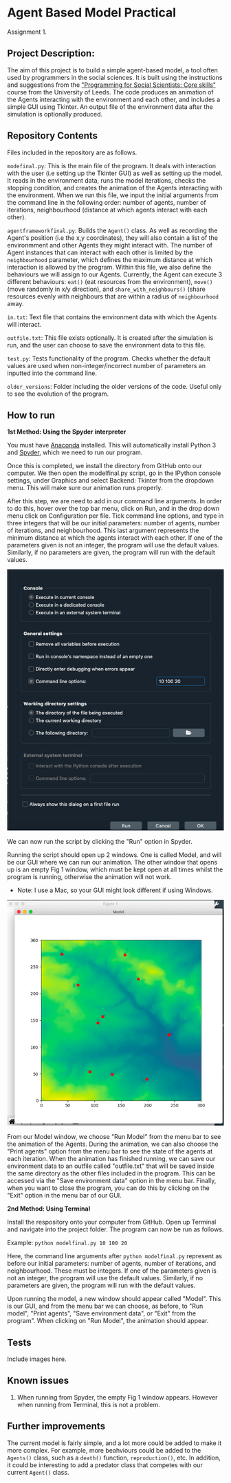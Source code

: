 # Agent Based Model Practical
Assignment 1.

## Project Description:

The aim of this project is to build a simple agent-based model, a tool often used by programmers in the social sciences. It is built using the instructions and suggestions from the ["Programming for Social Scientists: Core skills"](https://www.geog.leeds.ac.uk/courses/computing/study/core-python-phd/) course from the University of Leeds. The code produces an animation of the Agents interacting with the environment and each other, and includes a simple GUI using Tkinter. An output file of the environment data after the simulation is optionally produced.

## Repository Contents
Files included in the repository are as follows.

`modefinal.py`: This is the main file of the program. It deals with interaction with the user (i.e setting up the Tkinter GUI) as well as setting up the model. It reads in the environment data, runs the model iterations, checks the stopping condition, and creates the animation of the Agents interacting with the environment. When we run this file, we input the initial arguments from the command line in the following order: number of agents, number of iterations, neighbourhood (distance at which agents interact with each other).

`agentframeworkfinal.py`: Builds the `Agent()` class. As well as recording the Agent's position (i.e the x,y coordinates), they will also contain a list of the environmment and other Agents they might interact with. The number of Agent instances that can interact with each other is limited by the `neighbourhood` parameter, which defines the maximum distance at which interaction is allowed by the program. Within this file, we also define the behaviours we will assign to our Agents. Currently, the Agent can execute 3 different behaviours: `eat()` (eat resources from the environment), `move()` (move randomly in x/y direction), and `share_with_neighbours()` (share resources evenly with neighbours that are within a radius of `neighbourhood` away. 

`in.txt`: Text file that contains the environment data with which the Agents will interact. 

`outfile.txt`: This file exists optionally. It is created after the simulation is run, and the user can choose to save the environment data to this file.

`test.py`: Tests functionality of the program. Checks whether the default values are used when non-integer/incorrect number of parameters an inputted into the command line.

`older_versions`: Folder including the older versions of the code. Useful only to see the evolution of the program.

## How to  run
**1st Method: Using the Spyder interpreter**

You must have [Anaconda](https://www.anaconda.com/products/individual) installed. This will automatically install Python 3 and [Spyder](https://www.spyder-ide.org), which we need to run our program. 

Once this is completed, we install the directory from GitHub onto our computer. We then open the modelfinal.py script, go in the IPython console settings, under Graphics and select Backend: Tkinter from the dropdown menu. This will make sure our animation runs properly.

After this step, we are need to add in our command line arguments. In order to do this, hover over the top bar menu, click on Run, and in the drop down menu click on Configuration per file. Tick command line options, and type in three integers that will be our initial parameters: number of agents, number of iterations, and neighbourhood. This last argument represents the minimum distance at which the agents interact with each other. If one of the parameters given is not an integer, the program will use the default values. Similarly, if no parameters are given, the program will run with the default values.


![](images/cmdline.png)

We can now run the script by clicking the "Run" option in Spyder.

Running the script should open up 2 windows. One is called Model, and will be our GUI where we can run our animation. The other window that opens up is an empty Fig 1 window, which must be kept open at all times whilst the program is running, otherwise the animation will not work.

* Note: I use a Mac, so your GUI might look different if using Windows.

![](images/spyderrun.png)

From our Model window, we choose "Run Model" from the menu bar to see the animation of the Agents. During the animation, we can also choose the "Print agents" option from the menu bar to see the state of the agents at each iteration. When the animation has finished running, we can save our environment data to an outfile called "outfile.txt" that will be saved inside the same directory as the other files included in the program. This can be accessed via the "Save environment data" option in the menu bar. Finally, when you want to close the program, you can do this by clicking on the "Exit" option in the menu bar of our GUI.

**2nd Method: Using Terminal**

Install the respository onto your computer from GitHub. Open up Terminal and navigate into the project folder. The program can now be run as follows.

Example:
`python modelfinal.py 10 100 20`

Here, the command line arguments after `python modelfinal.py` represent as before our initial parameters: number of agents, number of iterations, and neighbourhood. These must be integers. If one of the parameters given is not an integer, the program will use the default values. Similarly, if no parameters are given, the program will run with the default values.

Upon running the model, a new window should appear called "Model". This is our GUI, and from the menu bar we can choose, as before, to "Run model", "Print agents", "Save environment data", or "Exit" from the program". When clicking on "Run Model", the animation should appear.

## Tests
Include images here.

## Known issues
1) When running from Spyder, the empty Fig 1 window appears. However when running from Terminal, this is not a problem.

## Further improvements
The current model is fairly simple, and a lot more could be added to make it more complex. For example, more beahviours could be added to the `Agents()` class, such as a `death()` function, `reproduction()`, etc. In addition, it could be interesting to add a predator class that competes with our current `Agent()` class.

